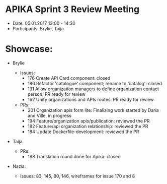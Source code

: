 # APIKA Sprint 3 Review Meeting
* Date: 05.01.2017 13:00 - 14:30
* Participants: Brylie, Taija

# Showcase:
* Brylie
    - Issues: 
      - 176 Create API Card component: closed
      - 180 Refactor 'catalogue' component; rename to 'catalog': closed
      - 131 Allow organization managers to define organization contact person: PR ready for review
      - 162 Unify organizations and APIs routes: PR ready for review
    - PRs: 
      - 201 Organization apis form lite: Finalizing work started by Daria and Ville, in progress
      - 194 Feature/organization apis/publication: reviewed the PR
      - 182 Feature/api organization relationship: reviewed the PR
      - 184 Update Dockerfile-development: reviewed the PR

* Taija
     - PRs:
       - 188 Translation round done for Apika: closed
    
* Nazia:
  - Issues: 83, 145, 80, 146, wireframes for issue 170 and 8

